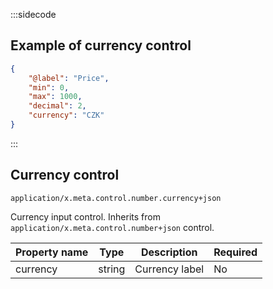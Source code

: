 :::sidecode
## Example of currency control

```json
{
	"@label": "Price",
	"min": 0,
	"max": 1000,
	"decimal": 2,
	"currency": "CZK"
}
```
:::

## Currency control
`application/x.meta.control.number.currency+json`

Currency input control. Inherits from `application/x.meta.control.number+json` control.

| Property name | Type    | Description           | Required |
| ------------- | ------- | --------------------- | -------- |
| currency      | string  | Currency label        | No |